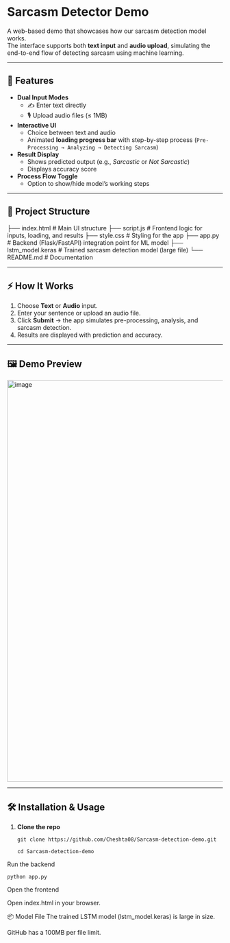 # Sarcasm Detector Demo  

A web-based demo that showcases how our sarcasm detection model works.  
The interface supports both **text input** and **audio upload**, simulating the end-to-end flow of detecting sarcasm using machine learning.  

---

## 🚀 Features  
- **Dual Input Modes**  
  - ✍️ Enter text directly  
  - 🎙️ Upload audio files (≤ 1MB)  
- **Interactive UI**  
  - Choice between text and audio  
  - Animated **loading progress bar** with step-by-step process (`Pre-Processing → Analyzing → Detecting Sarcasm`)  
- **Result Display**  
  - Shows predicted output (e.g., *Sarcastic* or *Not Sarcastic*)  
  - Displays accuracy score  
- **Process Flow Toggle**  
  - Option to show/hide model’s working steps  

---

## 📂 Project Structure  
├── index.html # Main UI structure
├── script.js # Frontend logic for inputs, loading, and results
├── style.css # Styling for the app
├── app.py # Backend (Flask/FastAPI) integration point for ML model
├── lstm_model.keras # Trained sarcasm detection model (large file)
└── README.md # Documentation

---

## ⚡ How It Works  
1. Choose **Text** or **Audio** input.  
2. Enter your sentence or upload an audio file.  
3. Click **Submit** → the app simulates pre-processing, analysis, and sarcasm detection.  
4. Results are displayed with prediction and accuracy.  

---

## 🖼️ Demo Preview  
<img width="1907" height="937" alt="image" src="https://github.com/user-attachments/assets/e3c1a883-a106-45cd-b15e-7d9e5e8f9cd1" />
  

---

## 🛠️ Installation & Usage  

1. **Clone the repo**  
   ```
   git clone https://github.com/Cheshta08/Sarcasm-detection-demo.git

   ```
   ```
   cd Sarcasm-detection-demo
   ```
Run the backend

```
python app.py
```

Open the frontend

Open index.html in your browser.

📦 Model File
The trained LSTM model (lstm_model.keras) is large in size.

GitHub has a 100MB per file limit.
